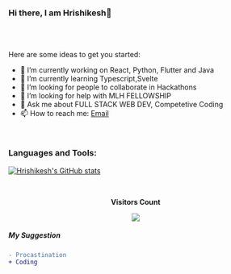### Hi there, I am Hrishikesh👋
<br>
<br>

<!-- **hrishikeshnikam2000/hrishikeshnikam2000** is a ✨ _special_ ✨ repository because its `README.md` (this file) appears on your GitHub profile. -->

Here are some ideas to get you started:

- 🔭 I’m currently working on React, Python, Flutter and Java
- 🌱 I’m currently learning Typescript,Svelte
- 👯 I’m looking for people to collaborate in Hackathons
- 🤔 I’m looking for help with MLH FELLOWSHIP
- 💬 Ask me about FULL STACK WEB DEV, Competetive Coding
- 📫 How to reach me: [Email](mailto:hrishinikam2000@gmail.com) 

<br />

### Languages and Tools:

[![Hrishikesh's GitHub stats](https://github-readme-stats.vercel.app/api?username=hrishikeshnikam2000)](https://github.com/anuraghazra/github-readme-stats)


<br><p align="center"><b>Visitors Count</b></p>  
<p align="center"><img align="center" src="https://profile-counter.glitch.me/{hrishikeshnikam2000}/count.svg" /></p> 
<!-- https://cdn4.iconfinder.com/data/icons/logos-and-brands/512/189_Kaggle_logo_logos-512 -->

##### My Suggestion



```diff
- Procastination
+ Coding
```
